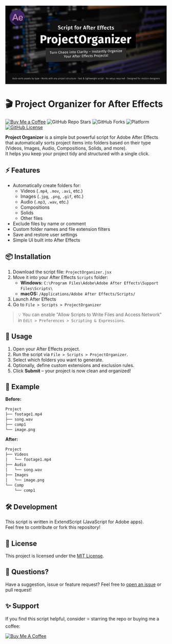 ![Project Organizer](./screenshot.png)
# 🎬 Project Organizer for After Effects
[![Buy Me a Coffee](https://img.shields.io/badge/Buy%20Me%20a%20Coffee-%E2%98%95%EF%B8%8F-orange?style=flat-square)](https://www.buymeacoffee.com/jakkimcfly)
![GitHub Repo Stars](https://img.shields.io/github/stars/jakkimcfly/project-organizer?style=flat-square)
![GitHub Forks](https://img.shields.io/github/forks/jakkimcfly/project-organizer?style=flat-square)
![Platform](https://img.shields.io/badge/After%20Effects-Script-blueviolet?style=flat-square)
[![GitHub License](https://img.shields.io/badge/License-MIT-blue.svg)](/LICENSE)

**Project Organizer** is a simple but powerful script for Adobe After Effects that automatically sorts project items into folders based on their type (Videos, Images, Audio, Compositions, Solids, and more).  
It helps you keep your project tidy and structured with a single click.


## ⚡ Features

- Automatically create folders for:
  - Videos (`.mp4`, `.mov`, `.avi`, etc.)
  - Images (`.jpg`, `.png`, `.gif`, etc.)
  - Audio (`.mp3`, `.wav`, etc.)
  - Compositions
  - Solids
  - Other files
- Exclude files by name or comment
- Custom folder names and file extension filters
- Save and restore user settings
- Simple UI built into After Effects

## 📦 Installation

1. Download the script file: `ProjectOrganizer.jsx`
2. Move it into your After Effects `Scripts` folder:
   - **Windows:** `C:\Program Files\Adobe\Adobe After Effects\Support Files\Scripts\`
   - **macOS:** `/Applications/Adobe After Effects/Scripts/`
3. Launch After Effects
4. Go to `File > Scripts > ProjectOrganizer`

> 💡 You can enable "Allow Scripts to Write Files and Access Network" in `Edit > Preferences > Scripting & Expressions`.

## 🚀 Usage

1. Open your After Effects project.
2. Run the script via `File > Scripts > ProjectOrganizer`.
3. Select which folders you want to generate.
4. Optionally, define custom extensions and exclusion rules.
5. Click **Submit** – your project is now clean and organized!

## 📂 Example

**Before:**
```
Project
├── footage1.mp4
├── song.wav
├── comp1
└── image.png
```

**After:**
```
Project
├── Videos
│   └── footage1.mp4
├── Audio
│   └── song.wav
├── Images
│   └── image.png
└── Comp
    └── comp1
```


## 🛠️ Development
This script is written in ExtendScript (JavaScript for Adobe apps).  
Feel free to contribute or fork this repository!

## 📃 License
This project is licensed under the [MIT License](LICENSE).

## 💬 Questions?
Have a suggestion, issue or feature request? Feel free to [open an issue](https://github.com/jakkimcfly/project-organizer/issues/new/choose) or pull request!

## ✨ Support

If you find this script helpful, consider ⭐ starring the repo or buying me a coffee:

<a href="https://www.buymeacoffee.com/jakkimcfly" target="_blank">
    <img src="https://cdn.buymeacoffee.com/buttons/v2/default-yellow.png" alt="Buy Me A Coffee" height="54">
</a>